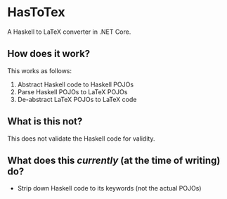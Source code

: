 # HasToTex
A Haskell to LaTeX converter in .NET Core.

## How does it work?
This works as follows:
1. Abstract Haskell code to Haskell POJOs
2. Parse Haskell POJOs to LaTeX POJOs
3. De-abstract LaTeX POJOs to LaTeX code

## What is this not?
This does not validate the Haskell code for validity.

## What does this _currently_ (at the time of writing) do?
* Strip down Haskell code to its keywords (not the actual POJOs)
